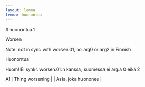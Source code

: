 ```yaml
---
layout: lemma
lemma: huonontua
---
```


<div class="sense">
# <span class="sensename">huonontua.1</span>

<span class="description">Worsen</span>

Note: not in sync with worsen.01, no arg0 or arg2 in Finnish

<span class="description">Huonontua</span>

Huom! Ei synkr. worsen.01:n kanssa, suomessa ei arg:a 0 eikä 2

A1 | Thing worsening |   | Asia, joka huononee |  

</div>

